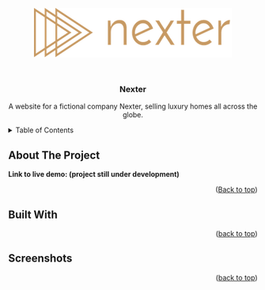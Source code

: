 <a name="readme-top"></a>


<!-- PROJECT LOGO -->
<p align="center">
  <img src="img/logo.png" alt="project logo" height=100px width=400px aspect-ratio="1 / 1" align="center" />
</p>


<!-- PROJECT OVERVIEW -->
<br />
  <h3 align="center">Nexter</h3>

  <p align="center">
      A website for a fictional company Nexter, selling luxury homes all across the globe.
    <br/>
  </p>


<!-- TABLE OF CONTENTS -->
<details>
  <summary>Table of Contents</summary>
  <ol>
    <li><a href="#about-the-project">About The Project</a></li>
    <li><a href="#built-with">Built With</a></li>
    <li><a href="#screenshots">Screenshots</a></li>
  </ol>
</details>


<!-- ABOUT THE PROJECT -->
## About The Project


<b>Link to live demo: (project still under development)</b>

<p align="right">(<a href="#readme-top">Back to top</a>)</p>


<!-- BUILT WITH -->
## Built With
<!-- * [![React][React]][React-url] -->
<!-- * [![React-router][React-router]][React-router-url] -->
<!-- * [![JavaScript][JavaScript]][JavaScript-url] -->
<!-- * ![CSS][CSS] -->
<!-- * [![Sass][Sass]][Sass-url] -->
<!-- * ![HTML5][HTML5] -->
<!-- * [![Vite][Vite]][Vite-url] -->
<!-- * [![Firebase][Firebase]][Firebase-url] -->

<p align="right">(<a href="#readme-top">back to top</a>)</p>


<!-- Screenshots -->
## Screenshots


<p align="right">(<a href="#readme-top">back to top</a>)</p>


<!-- MARKDOWN LINKS -->
[React]: https://img.shields.io/badge/react-%2320232a.svg?style=for-the-badge&logo=react&logoColor=%2361DAFB
[React-url]: https://react.dev

[React-router]: https://img.shields.io/badge/React_Router-CA4245?style=for-the-badge&logo=react-router&logoColor=white
[React-router-url]: https://reactrouter.com/en/main

[JavaScript]: https://img.shields.io/badge/JavaScript-323330?style=for-the-badge&logo=javascript&logoColor=F7DF1E
[JavaScript-url]: https://www.javascript.com

[CSS]: https://img.shields.io/badge/css3-%231572B6.svg?style=for-the-badge&logo=css3&logoColor=white

[Sass]: https://img.shields.io/badge/Sass-CC6699?style=for-the-badge&logo=sass&logoColor=white
[Sass-url]: https://sass-lang.com

[HTML5]: https://img.shields.io/badge/HTML-239120?style=for-the-badge&logo=html5&logoColor=white

[Vite]: https://img.shields.io/badge/vite-%23646CFF.svg?style=for-the-badge&logo=vite&logoColor=white
[Vite-url]: https://vitejs.dev

[Firebase]: https://img.shields.io/badge/Firebase-039BE5?style=for-the-badge&logo=Firebase&logoColor=white
[Firebase-url]: https://firebase.google.com
